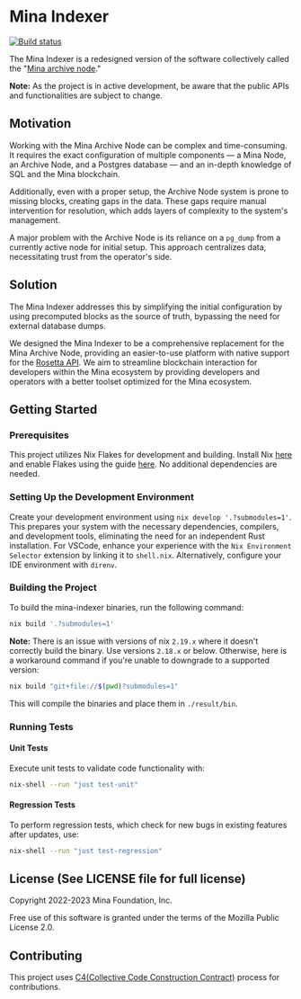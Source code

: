 # Mina Indexer

[![Build
status](https://badge.buildkite.com/c2da30c5a1deb1ff6e0ca09c5ec33f7bd0a5b57ea35df4fc15.svg)](https://buildkite.com/granola/mina-indexer)

The Mina Indexer is a redesigned version of the software collectively
called the "[Mina archive
node](https://github.com/MinaProtocol/mina/tree/develop/src/app/archive)."

**Note:** As the project is in active development, be aware that the
public APIs and functionalities are subject to change.

## Motivation

Working with the Mina Archive Node can be complex and
time-consuming. It requires the exact configuration of multiple
components — a Mina Node, an Archive Node, and a Postgres database —
and an in-depth knowledge of SQL and the Mina blockchain.

Additionally, even with a proper setup, the Archive Node system is
prone to missing blocks, creating gaps in the data. These gaps require
manual intervention for resolution, which adds layers of complexity to
the system's management.

A major problem with the Archive Node is its reliance on a `pg_dump`
from a currently active node for initial setup. This approach
centralizes data, necessitating trust from the operator's side.

## Solution

The Mina Indexer addresses this by simplifying the initial
configuration by using precomputed blocks as the source of truth,
bypassing the need for external database dumps.

We designed the Mina Indexer to be a comprehensive replacement for the
Mina Archive Node, providing an easier-to-use platform with native
support for the [Rosetta
API](https://www.rosetta-api.org/docs/welcome.html). We aim to
streamline blockchain interaction for developers within the Mina
ecosystem by providing developers and operators with a better toolset
optimized for the Mina ecosystem.

## Getting Started

### Prerequisites

This project utilizes Nix Flakes for development and building. Install
Nix [here](https://nixos.org/download.html) and enable Flakes using
the guide [here](https://nixos.wiki/wiki/Flakes). No additional
dependencies are needed.

### Setting Up the Development Environment

Create your development environment using `nix develop
'.?submodules=1'`. This prepares your system with the necessary
dependencies, compilers, and development tools, eliminating the need
for an independent Rust installation. For VSCode, enhance your
experience with the `Nix Environment Selector` extension by linking it
to `shell.nix`. Alternatively, configure your IDE environment with
`direnv`.

### Building the Project

To build the mina-indexer binaries, run the following command:

```bash
nix build '.?submodules=1'
```

**Note:** There is an issue with versions of nix `2.19.x` where it
doesn't correctly build the binary. Use versions `2.18.x` or
below. Otherwise, here is a workaround command if you're unable to
downgrade to a supported version:

```bash
nix build "git+file://$(pwd)?submodules=1"
```

This will compile the binaries and place them in `./result/bin`.

### Running Tests

#### Unit Tests

Execute unit tests to validate code functionality with:

```bash
nix-shell --run "just test-unit"
```

#### Regression Tests

To perform regression tests, which check for new bugs in existing
features after updates, use:

```bash
nix-shell --run "just test-regression"
```

## License (See LICENSE file for full license)

Copyright 2022-2023 Mina Foundation, Inc.

Free use of this software is granted under the terms of the Mozilla
Public License 2.0.

## Contributing

This project uses [C4(Collective Code Construction
Contract)](https://rfc.zeromq.org/spec/42/) process for contributions.
